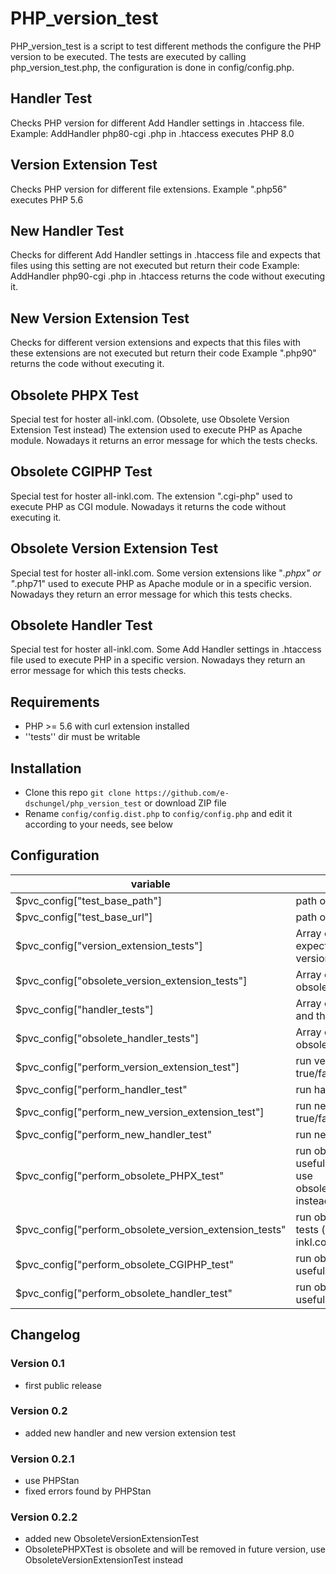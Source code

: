 # PHP_version_test
PHP_version_test is a script to test different methods the configure the PHP version to be executed.
The tests are executed by calling php_version_test.php, the configuration is done in config/config.php.

## Handler Test
Checks PHP version for different Add Handler settings in .htaccess file.
Example: AddHandler php80-cgi .php in .htaccess executes PHP 8.0

## Version Extension Test
Checks PHP version for different file extensions.
Example ".php56" executes PHP 5.6

## New Handler Test
Checks for different Add Handler settings in .htaccess file and expects that files using this setting are not executed but return their code
Example: AddHandler php90-cgi .php in .htaccess returns the code without executing it.

## New Version Extension Test
Checks for different version extensions and expects that this files with these extensions are not executed but return their code
Example ".php90" returns the code without executing it.

## Obsolete PHPX Test
Special test for hoster all-inkl.com. (Obsolete, use Obsolete Version Extension Test instead)
The extension used to execute PHP as Apache module.
Nowadays it returns an error message for which the tests checks.

## Obsolete CGIPHP Test
Special test for hoster all-inkl.com.
The extension ".cgi-php" used to execute PHP as CGI module.
Nowadays it returns the code without executing it.

## Obsolete Version Extension Test
Special test for hoster all-inkl.com.
Some version extensions like "*.phpx" or "*.php71" used to execute PHP as Apache module or in a specific version.
Nowadays they return an error message for which this tests checks.

## Obsolete Handler Test
Special test for hoster all-inkl.com.
Some Add Handler settings in .htaccess file used to execute PHP in a specific version.
Nowadays they return an error message for which this tests checks.


## Requirements
* PHP >= 5.6 with curl extension installed
* ''tests'' dir must be writable

## Installation
* Clone this repo `git clone https://github.com/e-dschungel/php_version_test` or download ZIP file
* Rename `config/config.dist.php` to `config/config.php` and edit it according to your needs, see below

## Configuration
|variable|description|
|---|---|
$pvc_config["test_base_path"] | path of the "tests" directory|
$pvc_config["test_base_url"] | path of the "tests" directory|
$pvc_config["version_extension_tests"]| Array of file extension and the expected PHP version for version extension test|
$pvc_config["obsolete_version_extension_tests"]| Array of file extension for obsolete version extension test|
$pvc_config["handler_tests"]| Array of handlers in .htaccess and the expected PHP version|
$pvc_config["obsolete_handler_tests"]| Array of handlers in .htaccess for obsolete handler test|
$pvc_config["perform_version_extension_test"]| run version extension test true/false|
$pvc_config["perform_handler_test"| run handler test true/false|
$pvc_config["perform_new_version_extension_test"]| run new version extension test true/false|
$pvc_config["perform_new_handler_test"| run new handler test true/false|
$pvc_config["perform_obsolete_PHPX_test"| run obsolete PHPX test (only useful for all-inkl.com, obsolete use obsolete_version_extension_tests instead) true/false|
$pvc_config["perform_obsolete_version_extension_tests"| run obsolete version extension tests (only useful for all-inkl.com) true/false|
$pvc_config["perform_obsolete_CGIPHP_test"|run obsolete CGIPHP test (only useful for all-inkl.com) true/false|
$pvc_config["perform_obsolete_handler_test"| run obsolete handler test (only useful for all-inkl.com) true/false|

## Changelog
### Version 0.1
* first public release

### Version 0.2
* added new handler and new version extension test

### Version 0.2.1
* use PHPStan
* fixed errors found by PHPStan

### Version 0.2.2
* added new ObsoleteVersionExtensionTest
* ObsoletePHPXTest is obsolete and will be removed in future version, use ObsoleteVersionExtensionTest instead
